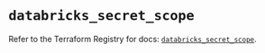# `databricks_secret_scope`

Refer to the Terraform Registry for docs: [`databricks_secret_scope`](https://registry.terraform.io/providers/databricks/databricks/1.36.3/docs/resources/secret_scope).

